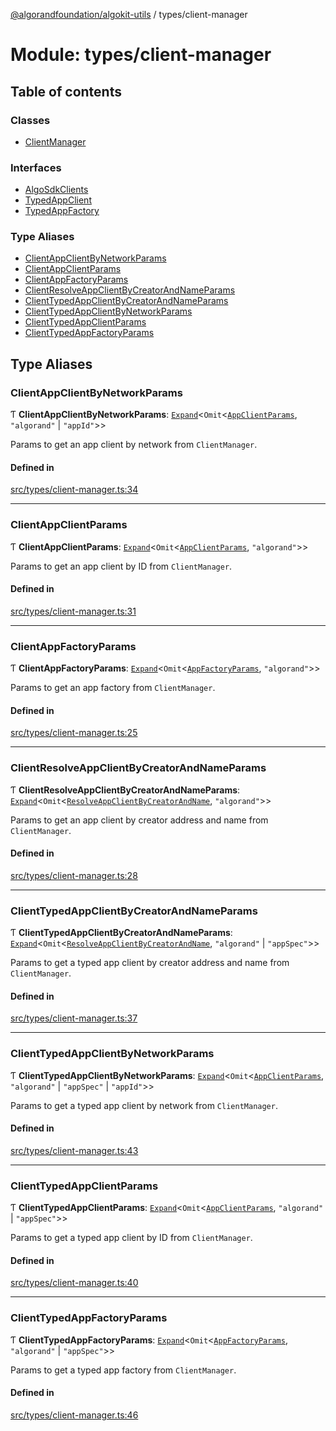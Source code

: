 [@algorandfoundation/algokit-utils](../README.md) / types/client-manager

# Module: types/client-manager

## Table of contents

### Classes

- [ClientManager](../classes/types_client_manager.ClientManager.md)

### Interfaces

- [AlgoSdkClients](../interfaces/types_client_manager.AlgoSdkClients.md)
- [TypedAppClient](../interfaces/types_client_manager.TypedAppClient.md)
- [TypedAppFactory](../interfaces/types_client_manager.TypedAppFactory.md)

### Type Aliases

- [ClientAppClientByNetworkParams](types_client_manager.md#clientappclientbynetworkparams)
- [ClientAppClientParams](types_client_manager.md#clientappclientparams)
- [ClientAppFactoryParams](types_client_manager.md#clientappfactoryparams)
- [ClientResolveAppClientByCreatorAndNameParams](types_client_manager.md#clientresolveappclientbycreatorandnameparams)
- [ClientTypedAppClientByCreatorAndNameParams](types_client_manager.md#clienttypedappclientbycreatorandnameparams)
- [ClientTypedAppClientByNetworkParams](types_client_manager.md#clienttypedappclientbynetworkparams)
- [ClientTypedAppClientParams](types_client_manager.md#clienttypedappclientparams)
- [ClientTypedAppFactoryParams](types_client_manager.md#clienttypedappfactoryparams)

## Type Aliases

### ClientAppClientByNetworkParams

Ƭ **ClientAppClientByNetworkParams**: [`Expand`](types_expand.md#expand)\<`Omit`\<[`AppClientParams`](../interfaces/types_app_client.AppClientParams.md), ``"algorand"`` \| ``"appId"``\>\>

Params to get an app client by network from `ClientManager`.

#### Defined in

[src/types/client-manager.ts:34](https://github.com/algorandfoundation/algokit-utils-ts/blob/main/src/types/client-manager.ts#L34)

___

### ClientAppClientParams

Ƭ **ClientAppClientParams**: [`Expand`](types_expand.md#expand)\<`Omit`\<[`AppClientParams`](../interfaces/types_app_client.AppClientParams.md), ``"algorand"``\>\>

Params to get an app client by ID from `ClientManager`.

#### Defined in

[src/types/client-manager.ts:31](https://github.com/algorandfoundation/algokit-utils-ts/blob/main/src/types/client-manager.ts#L31)

___

### ClientAppFactoryParams

Ƭ **ClientAppFactoryParams**: [`Expand`](types_expand.md#expand)\<`Omit`\<[`AppFactoryParams`](../interfaces/types_app_factory.AppFactoryParams.md), ``"algorand"``\>\>

Params to get an app factory from `ClientManager`.

#### Defined in

[src/types/client-manager.ts:25](https://github.com/algorandfoundation/algokit-utils-ts/blob/main/src/types/client-manager.ts#L25)

___

### ClientResolveAppClientByCreatorAndNameParams

Ƭ **ClientResolveAppClientByCreatorAndNameParams**: [`Expand`](types_expand.md#expand)\<`Omit`\<[`ResolveAppClientByCreatorAndName`](types_app_client.md#resolveappclientbycreatorandname), ``"algorand"``\>\>

Params to get an app client by creator address and name from `ClientManager`.

#### Defined in

[src/types/client-manager.ts:28](https://github.com/algorandfoundation/algokit-utils-ts/blob/main/src/types/client-manager.ts#L28)

___

### ClientTypedAppClientByCreatorAndNameParams

Ƭ **ClientTypedAppClientByCreatorAndNameParams**: [`Expand`](types_expand.md#expand)\<`Omit`\<[`ResolveAppClientByCreatorAndName`](types_app_client.md#resolveappclientbycreatorandname), ``"algorand"`` \| ``"appSpec"``\>\>

Params to get a typed app client by creator address and name from `ClientManager`.

#### Defined in

[src/types/client-manager.ts:37](https://github.com/algorandfoundation/algokit-utils-ts/blob/main/src/types/client-manager.ts#L37)

___

### ClientTypedAppClientByNetworkParams

Ƭ **ClientTypedAppClientByNetworkParams**: [`Expand`](types_expand.md#expand)\<`Omit`\<[`AppClientParams`](../interfaces/types_app_client.AppClientParams.md), ``"algorand"`` \| ``"appSpec"`` \| ``"appId"``\>\>

Params to get a typed app client by network from `ClientManager`.

#### Defined in

[src/types/client-manager.ts:43](https://github.com/algorandfoundation/algokit-utils-ts/blob/main/src/types/client-manager.ts#L43)

___

### ClientTypedAppClientParams

Ƭ **ClientTypedAppClientParams**: [`Expand`](types_expand.md#expand)\<`Omit`\<[`AppClientParams`](../interfaces/types_app_client.AppClientParams.md), ``"algorand"`` \| ``"appSpec"``\>\>

Params to get a typed app client by ID from `ClientManager`.

#### Defined in

[src/types/client-manager.ts:40](https://github.com/algorandfoundation/algokit-utils-ts/blob/main/src/types/client-manager.ts#L40)

___

### ClientTypedAppFactoryParams

Ƭ **ClientTypedAppFactoryParams**: [`Expand`](types_expand.md#expand)\<`Omit`\<[`AppFactoryParams`](../interfaces/types_app_factory.AppFactoryParams.md), ``"algorand"`` \| ``"appSpec"``\>\>

Params to get a typed app factory from `ClientManager`.

#### Defined in

[src/types/client-manager.ts:46](https://github.com/algorandfoundation/algokit-utils-ts/blob/main/src/types/client-manager.ts#L46)
